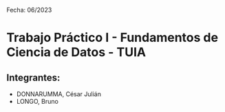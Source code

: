 Fecha: 06/2023

# Trabajo Práctico I - Fundamentos de Ciencia de Datos - TUIA
## Integrantes: 

* DONNARUMMA, César Julián
* LONGO, Bruno
